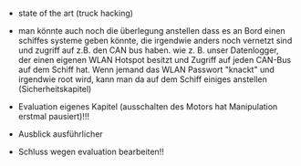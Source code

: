 - state of the art (truck hacking)
	
- man könnte auch noch die überlegung anstellen dass es an Bord einen schiffes systeme geben könnte, 
die irgendwie anders noch vernetzt sind und zugriff auf z.B. den CAN bus haben. wie z. B. unser Datenlogger, 
der einen eigenen WLAN Hotspot besitzt und Zugriff auf jeden CAN-Bus auf dem Schiff hat. Wenn jemand das WLAN Passwort "knackt" und irgendwie root wird, 
kann man da auf dem Schiff einiges anstellen (Sicherheitskapitel)

- Evaluation eigenes Kapitel (ausschalten des Motors hat Manipulation erstmal pausiert)!!!

- Ausblick ausführlicher

- Schluss wegen evaluation bearbeiten!!